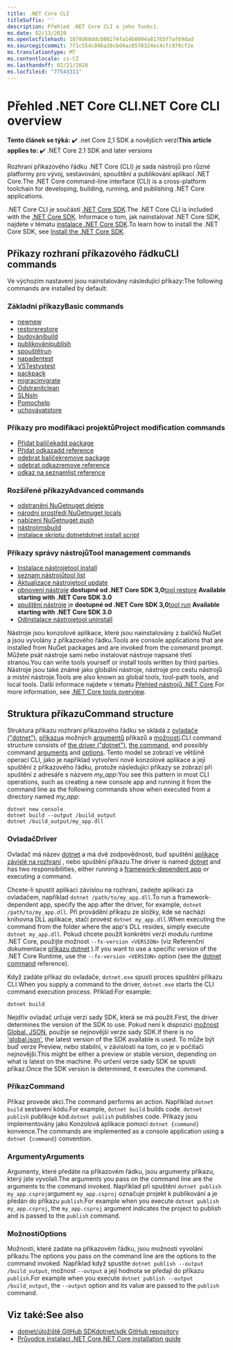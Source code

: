```yaml
---
title: .NET Core CLI
titleSuffix: ''
description: Přehled .NET Core CLI a jeho funkcí.
ms.date: 02/13/2020
ms.openlocfilehash: 1078d68ddc088274fa14b0094a81765f7af69dad
ms.sourcegitcommit: 771c554c84ba38cbd4ac0578324ec4cfc979cf2e
ms.translationtype: MT
ms.contentlocale: cs-CZ
ms.lasthandoff: 02/21/2020
ms.locfileid: "77543311"
---
```

# <a name="net-core-cli-overview"></a><span data-ttu-id="da036-103">Přehled .NET Core CLI</span><span class="sxs-lookup"><span data-stu-id="da036-103">.NET Core CLI overview</span></span>

<span data-ttu-id="da036-104">**Tento článek se týká:** ✔️ .net Core 2,1 SDK a novějších verzí</span><span class="sxs-lookup"><span data-stu-id="da036-104">**This article applies to:** ✔️ .NET Core 2.1 SDK and later versions</span></span>

<span data-ttu-id="da036-105">Rozhraní příkazového řádku .NET Core (CLI) je sada nástrojů pro různé platformy pro vývoj, sestavování, spouštění a publikování aplikací .NET Core.</span><span class="sxs-lookup"><span data-stu-id="da036-105">The .NET Core command-line interface (CLI) is a cross-platform toolchain for developing, building, running, and publishing .NET Core applications.</span></span>

<span data-ttu-id="da036-106">.NET Core CLI je součástí [.NET Core SDK](../sdk.md).</span><span class="sxs-lookup"><span data-stu-id="da036-106">The .NET Core CLI is included with the [.NET Core SDK](../sdk.md).</span></span> <span data-ttu-id="da036-107">Informace o tom, jak nainstalovat .NET Core SDK, najdete v tématu [instalace .NET Core SDK](../install/sdk.md).</span><span class="sxs-lookup"><span data-stu-id="da036-107">To learn how to install the .NET Core SDK, see [Install the .NET Core SDK](../install/sdk.md).</span></span>

## <a name="cli-commands"></a><span data-ttu-id="da036-108">Příkazy rozhraní příkazového řádku</span><span class="sxs-lookup"><span data-stu-id="da036-108">CLI commands</span></span>

<span data-ttu-id="da036-109">Ve výchozím nastavení jsou nainstalovány následující příkazy:</span><span class="sxs-lookup"><span data-stu-id="da036-109">The following commands are installed by default:</span></span>

### <a name="basic-commands"></a><span data-ttu-id="da036-110">Základní příkazy</span><span class="sxs-lookup"><span data-stu-id="da036-110">Basic commands</span></span>

- [<span data-ttu-id="da036-111">new</span><span class="sxs-lookup"><span data-stu-id="da036-111">new</span></span>](dotnet-new.md)
- [<span data-ttu-id="da036-112">restore</span><span class="sxs-lookup"><span data-stu-id="da036-112">restore</span></span>](dotnet-restore.md)
- [<span data-ttu-id="da036-113">budování</span><span class="sxs-lookup"><span data-stu-id="da036-113">build</span></span>](dotnet-build.md)
- [<span data-ttu-id="da036-114">publikování</span><span class="sxs-lookup"><span data-stu-id="da036-114">publish</span></span>](dotnet-publish.md)
- [<span data-ttu-id="da036-115">spouštěl</span><span class="sxs-lookup"><span data-stu-id="da036-115">run</span></span>](dotnet-run.md)
- [<span data-ttu-id="da036-116">napaden</span><span class="sxs-lookup"><span data-stu-id="da036-116">test</span></span>](dotnet-test.md)
- [<span data-ttu-id="da036-117">VSTest</span><span class="sxs-lookup"><span data-stu-id="da036-117">vstest</span></span>](dotnet-vstest.md)
- [<span data-ttu-id="da036-118">pack</span><span class="sxs-lookup"><span data-stu-id="da036-118">pack</span></span>](dotnet-pack.md)
- [<span data-ttu-id="da036-119">migraci</span><span class="sxs-lookup"><span data-stu-id="da036-119">migrate</span></span>](dotnet-migrate.md)
- [<span data-ttu-id="da036-120">Odstranit</span><span class="sxs-lookup"><span data-stu-id="da036-120">clean</span></span>](dotnet-clean.md)
- [<span data-ttu-id="da036-121">SLN</span><span class="sxs-lookup"><span data-stu-id="da036-121">sln</span></span>](dotnet-sln.md)
- [<span data-ttu-id="da036-122">Pomoc</span><span class="sxs-lookup"><span data-stu-id="da036-122">help</span></span>](dotnet-help.md)
- [<span data-ttu-id="da036-123">uchovávat</span><span class="sxs-lookup"><span data-stu-id="da036-123">store</span></span>](dotnet-store.md)

### <a name="project-modification-commands"></a><span data-ttu-id="da036-124">Příkazy pro modifikaci projektů</span><span class="sxs-lookup"><span data-stu-id="da036-124">Project modification commands</span></span>

- [<span data-ttu-id="da036-125">Přidat balíček</span><span class="sxs-lookup"><span data-stu-id="da036-125">add package</span></span>](dotnet-add-package.md)
- [<span data-ttu-id="da036-126">Přidat odkaz</span><span class="sxs-lookup"><span data-stu-id="da036-126">add reference</span></span>](dotnet-add-reference.md)
- [<span data-ttu-id="da036-127">odebrat balíček</span><span class="sxs-lookup"><span data-stu-id="da036-127">remove package</span></span>](dotnet-remove-package.md)
- [<span data-ttu-id="da036-128">odebrat odkaz</span><span class="sxs-lookup"><span data-stu-id="da036-128">remove reference</span></span>](dotnet-remove-reference.md)
- [<span data-ttu-id="da036-129">odkaz na seznam</span><span class="sxs-lookup"><span data-stu-id="da036-129">list reference</span></span>](dotnet-list-reference.md)

### <a name="advanced-commands"></a><span data-ttu-id="da036-130">Rozšířené příkazy</span><span class="sxs-lookup"><span data-stu-id="da036-130">Advanced commands</span></span>

- [<span data-ttu-id="da036-131">odstranění NuGet</span><span class="sxs-lookup"><span data-stu-id="da036-131">nuget delete</span></span>](dotnet-nuget-delete.md)
- [<span data-ttu-id="da036-132">národní prostředí NuGet</span><span class="sxs-lookup"><span data-stu-id="da036-132">nuget locals</span></span>](dotnet-nuget-locals.md)
- [<span data-ttu-id="da036-133">nabízení NuGet</span><span class="sxs-lookup"><span data-stu-id="da036-133">nuget push</span></span>](dotnet-nuget-push.md)
- [<span data-ttu-id="da036-134">nástroji</span><span class="sxs-lookup"><span data-stu-id="da036-134">msbuild</span></span>](dotnet-msbuild.md)
- [<span data-ttu-id="da036-135">instalace skriptu dotnet</span><span class="sxs-lookup"><span data-stu-id="da036-135">dotnet install script</span></span>](dotnet-install-script.md)

### <a name="tool-management-commands"></a><span data-ttu-id="da036-136">Příkazy správy nástrojů</span><span class="sxs-lookup"><span data-stu-id="da036-136">Tool management commands</span></span>

- [<span data-ttu-id="da036-137">Instalace nástroje</span><span class="sxs-lookup"><span data-stu-id="da036-137">tool install</span></span>](dotnet-tool-install.md)
- [<span data-ttu-id="da036-138">seznam nástrojů</span><span class="sxs-lookup"><span data-stu-id="da036-138">tool list</span></span>](dotnet-tool-list.md)
- [<span data-ttu-id="da036-139">Aktualizace nástroje</span><span class="sxs-lookup"><span data-stu-id="da036-139">tool update</span></span>](dotnet-tool-update.md)
- <span data-ttu-id="da036-140">[obnovení nástroje](global-tools.md#install-a-local-tool) **dostupné od .NET Core SDK 3,0**</span><span class="sxs-lookup"><span data-stu-id="da036-140">[tool restore](global-tools.md#install-a-local-tool) **Available starting with .NET Core SDK 3.0**</span></span>
- <span data-ttu-id="da036-141">[spuštění nástroje](global-tools.md#invoke-a-local-tool) je **dostupné od .NET Core SDK 3,0**</span><span class="sxs-lookup"><span data-stu-id="da036-141">[tool run](global-tools.md#invoke-a-local-tool) **Available starting with .NET Core SDK 3.0**</span></span>
- [<span data-ttu-id="da036-142">Odinstalace nástroje</span><span class="sxs-lookup"><span data-stu-id="da036-142">tool uninstall</span></span>](dotnet-tool-uninstall.md)

<span data-ttu-id="da036-143">Nástroje jsou konzolové aplikace, které jsou nainstalovány z balíčků NuGet a jsou vyvolány z příkazového řádku.</span><span class="sxs-lookup"><span data-stu-id="da036-143">Tools are console applications that are installed from NuGet packages and are invoked from the command prompt.</span></span> <span data-ttu-id="da036-144">Můžete psát nástroje sami nebo instalovat nástroje napsané třetí stranou.</span><span class="sxs-lookup"><span data-stu-id="da036-144">You can write tools yourself or install tools written by third parties.</span></span> <span data-ttu-id="da036-145">Nástroje jsou také známé jako globální nástroje, nástroje pro cestu nástrojů a místní nástroje.</span><span class="sxs-lookup"><span data-stu-id="da036-145">Tools are also known as global tools, tool-path tools, and local tools.</span></span> <span data-ttu-id="da036-146">Další informace najdete v tématu [Přehled nástrojů .NET Core](global-tools.md).</span><span class="sxs-lookup"><span data-stu-id="da036-146">For more information, see [.NET Core tools overview](global-tools.md).</span></span>

## <a name="command-structure"></a><span data-ttu-id="da036-147">Struktura příkazu</span><span class="sxs-lookup"><span data-stu-id="da036-147">Command structure</span></span>

<span data-ttu-id="da036-148">Struktura příkazu rozhraní příkazového řádku se skládá z [ovladače ("dotnet")](#driver), [příkazu](#command)a možných [argumentů](#arguments) příkazů a [možností](#options).</span><span class="sxs-lookup"><span data-stu-id="da036-148">CLI command structure consists of [the driver ("dotnet")](#driver), [the command](#command), and possibly command [arguments](#arguments) and [options](#options).</span></span> <span data-ttu-id="da036-149">Tento model se zobrazí ve většině operací CLI, jako je například vytvoření nové konzolové aplikace a její spuštění z příkazového řádku, protože následující příkazy se zobrazí při spuštění z adresáře s názvem *my_app*:</span><span class="sxs-lookup"><span data-stu-id="da036-149">You see this pattern in most CLI operations, such as creating a new console app and running it from the command line as the following commands show when executed from a directory named *my_app*:</span></span>

```dotnetcli
dotnet new console
dotnet build --output /build_output
dotnet /build_output/my_app.dll
```

### <a name="driver"></a><span data-ttu-id="da036-150">Ovladač</span><span class="sxs-lookup"><span data-stu-id="da036-150">Driver</span></span>

<span data-ttu-id="da036-151">Ovladač má název [dotnet](dotnet.md) a má dvě zodpovědnosti, buď spuštění [aplikace závislé na rozhraní](../deploying/index.md) , nebo spuštění příkazu.</span><span class="sxs-lookup"><span data-stu-id="da036-151">The driver is named [dotnet](dotnet.md) and has two responsibilities, either running a [framework-dependent app](../deploying/index.md) or executing a command.</span></span> 

<span data-ttu-id="da036-152">Chcete-li spustit aplikaci závislou na rozhraní, zadejte aplikaci za ovladačem, například `dotnet /path/to/my_app.dll`.</span><span class="sxs-lookup"><span data-stu-id="da036-152">To run a framework-dependent app, specify the app after the driver, for example, `dotnet /path/to/my_app.dll`.</span></span> <span data-ttu-id="da036-153">Při provádění příkazu ze složky, kde se nachází knihovna DLL aplikace, stačí provést `dotnet my_app.dll`.</span><span class="sxs-lookup"><span data-stu-id="da036-153">When executing the command from the folder where the app's DLL resides, simply execute `dotnet my_app.dll`.</span></span> <span data-ttu-id="da036-154">Pokud chcete použít konkrétní verzi modulu runtime .NET Core, použijte možnost `--fx-version <VERSION>` (viz Referenční dokumentace [příkazu dotnet](dotnet.md) ).</span><span class="sxs-lookup"><span data-stu-id="da036-154">If you want to use a specific version of the .NET Core Runtime, use the `--fx-version <VERSION>` option (see the [dotnet command](dotnet.md) reference).</span></span>

<span data-ttu-id="da036-155">Když zadáte příkaz do ovladače, `dotnet.exe` spustí proces spuštění příkazu CLI.</span><span class="sxs-lookup"><span data-stu-id="da036-155">When you supply a command to the driver, `dotnet.exe` starts the CLI command execution process.</span></span> <span data-ttu-id="da036-156">Příklad:</span><span class="sxs-lookup"><span data-stu-id="da036-156">For example:</span></span>

```dotnetcli
dotnet build
```

<span data-ttu-id="da036-157">Nejdřív ovladač určuje verzi sady SDK, která se má použít.</span><span class="sxs-lookup"><span data-stu-id="da036-157">First, the driver determines the version of the SDK to use.</span></span> <span data-ttu-id="da036-158">Pokud není k dispozici [možnost Global. JSON](global-json.md), použije se nejnovější verze sady SDK.</span><span class="sxs-lookup"><span data-stu-id="da036-158">If there is no ['global.json'](global-json.md), the latest version of the SDK available is used.</span></span> <span data-ttu-id="da036-159">To může být buď verze Preview, nebo stabilní, v závislosti na tom, co je v počítači nejnovější.</span><span class="sxs-lookup"><span data-stu-id="da036-159">This might be either a preview or stable version, depending on what is latest on the machine.</span></span>  <span data-ttu-id="da036-160">Po určení verze sady SDK se spustí příkaz.</span><span class="sxs-lookup"><span data-stu-id="da036-160">Once the SDK version is determined, it executes the command.</span></span>

### <a name="command"></a><span data-ttu-id="da036-161">Příkaz</span><span class="sxs-lookup"><span data-stu-id="da036-161">Command</span></span>

<span data-ttu-id="da036-162">Příkaz provede akci.</span><span class="sxs-lookup"><span data-stu-id="da036-162">The command performs an action.</span></span> <span data-ttu-id="da036-163">Například `dotnet build` sestavení kódu.</span><span class="sxs-lookup"><span data-stu-id="da036-163">For example, `dotnet build` builds code.</span></span> <span data-ttu-id="da036-164">`dotnet publish` publikuje kód.</span><span class="sxs-lookup"><span data-stu-id="da036-164">`dotnet publish` publishes code.</span></span> <span data-ttu-id="da036-165">Příkazy jsou implementovány jako Konzolová aplikace pomocí `dotnet {command}` konvence.</span><span class="sxs-lookup"><span data-stu-id="da036-165">The commands are implemented as a console application using a `dotnet {command}` convention.</span></span>

### <a name="arguments"></a><span data-ttu-id="da036-166">Argumenty</span><span class="sxs-lookup"><span data-stu-id="da036-166">Arguments</span></span>

<span data-ttu-id="da036-167">Argumenty, které předáte na příkazovém řádku, jsou argumenty příkazu, který jste vyvolali.</span><span class="sxs-lookup"><span data-stu-id="da036-167">The arguments you pass on the command line are the arguments to the command invoked.</span></span> <span data-ttu-id="da036-168">Například při spuštění `dotnet publish my_app.csproj`argument `my_app.csproj` označuje projekt k publikování a je předán do příkazu `publish`.</span><span class="sxs-lookup"><span data-stu-id="da036-168">For example when you execute `dotnet publish my_app.csproj`, the `my_app.csproj` argument indicates the project to publish and is passed to the `publish` command.</span></span>

### <a name="options"></a><span data-ttu-id="da036-169">Možnosti</span><span class="sxs-lookup"><span data-stu-id="da036-169">Options</span></span>

<span data-ttu-id="da036-170">Možnosti, které zadáte na příkazovém řádku, jsou možnosti vyvolání příkazu.</span><span class="sxs-lookup"><span data-stu-id="da036-170">The options you pass on the command line are the options to the command invoked.</span></span> <span data-ttu-id="da036-171">Například když spustíte `dotnet publish --output /build_output`, možnost `--output` a její hodnota se předají do příkazu `publish`.</span><span class="sxs-lookup"><span data-stu-id="da036-171">For example when you execute `dotnet publish --output /build_output`, the `--output` option and its value are passed to the `publish` command.</span></span>

## <a name="see-also"></a><span data-ttu-id="da036-172">Viz také:</span><span class="sxs-lookup"><span data-stu-id="da036-172">See also</span></span>

- [<span data-ttu-id="da036-173">dotnet/úložiště GitHub SDK</span><span class="sxs-lookup"><span data-stu-id="da036-173">dotnet/sdk GitHub repository</span></span>](https://github.com/dotnet/sdk/)
- [<span data-ttu-id="da036-174">Průvodce instalací .NET Core</span><span class="sxs-lookup"><span data-stu-id="da036-174">.NET Core installation guide</span></span>](../install/sdk.md)
